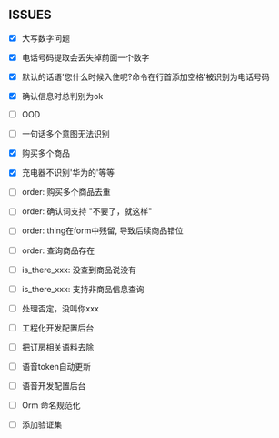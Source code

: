 

## ISSUES

- [x] 大写数字问题
- [x] 电话号码提取会丢失掉前面一个数字
- [x] 默认的话语'您什么时候入住呢?命令在行首添加空格'被识别为电话号码
- [x] 确认信息时总判别为ok

- [ ] OOD
- [ ] 一句话多个意图无法识别

- [x] 购买多个商品
- [x] 充电器不识别'华为的'等等
- [ ] order: 购买多个商品去重
- [ ] order: 确认词支持 "不要了，就这样"
- [ ] order: thing在form中残留, 导致后续商品错位
- [ ] order: 查询商品存在
- [ ] is_there_xxx: 没查到商品说没有
- [ ] is_there_xxx: 支持非商品信息查询

- [ ] 处理否定，没叫你xxx

- [ ] 工程化开发配置后台
- [ ] 把订房相关语料去除

- [ ] 语音token自动更新
- [ ] 语音开发配置后台
- [ ] Orm 命名规范化

- [ ] 添加验证集